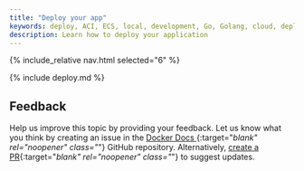 ```yaml
---
title: "Deploy your app"
keywords: deploy, ACI, ECS, local, development, Go, Golang, cloud, deployment
description: Learn how to deploy your application
---
```


{% include_relative nav.html selected="6" %}

{% include deploy.md %}

## Feedback

Help us improve this topic by providing your feedback. Let us know what you think by creating an issue in the [Docker Docs ](https://github.com/docker/docker.github.io/issues/new?title=[Golang%20docs%20feedback]){:target="_blank" rel="noopener" class="_"} GitHub repository. Alternatively, [create a PR](https://github.com/docker/docker.github.io/pulls){:target="_blank" rel="noopener" class="_"} to suggest updates.
